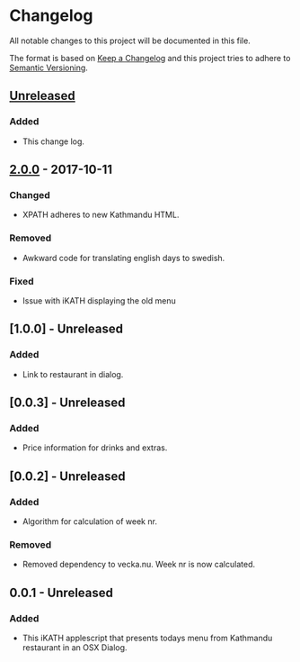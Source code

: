 # Changelog
All notable changes to this project will be documented in this file.

The format is based on [Keep a Changelog](http://keepachangelog.com/en/1.0.0/)
and this project tries to adhere to [Semantic Versioning](http://semver.org/spec/v2.0.0.html).

## [Unreleased]

### Added
- This change log.


## [2.0.0] - 2017-10-11

### Changed
- XPATH adheres to new Kathmandu HTML.

### Removed
- Awkward code for translating english days to swedish.

### Fixed
- Issue with iKATH displaying the old menu

## [1.0.0] - Unreleased

### Added
- Link to restaurant in dialog.

## [0.0.3] - Unreleased
### Added
- Price information for drinks and extras.

## [0.0.2] - Unreleased

### Added
- Algorithm for calculation of week nr.

### Removed
- Removed dependency to vecka.nu. Week nr is now calculated.

## 0.0.1 - Unreleased
### Added
- This iKATH applescript that presents todays menu from Kathmandu restaurant in an OSX Dialog.


[Unreleased]: https://github.com/emisel/ikath/compare/v2.0.0...HEAD
[2.0.0]: https://github.com/emisel/ikath/releases/tag/v2.0.0
